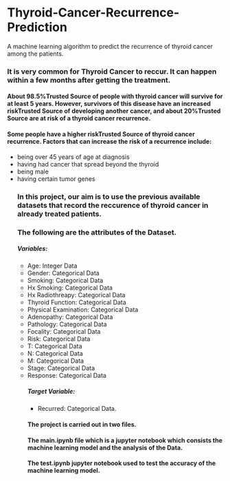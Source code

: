 # Thyroid-Cancer-Recurrence-Prediction
A machine learning algorithm to predict the recurrence of thyroid cancer among the patients.
### It is very common for Thyroid Cancer to reccur. It can happen within a few months after getting the treatment.
#### About 98.5%Trusted Source of people with thyroid cancer will survive for at least 5 years. However, survivors of this disease have an increased riskTrusted Source of developing another cancer, and about 20%Trusted Source are at risk of a thyroid cancer recurrence.
#### Some people have a higher riskTrusted Source of thyroid cancer recurrence. Factors that can increase the risk of a recurrence include:
<ul>
<li>being over 45 years of age at diagnosis</li>
<li>having had cancer that spread beyond the thyroid</li>
<li>being male</li>
<li>having certain tumor genes</li>

### In this project, our aim is to use the previous available datasets that record the reccurence of thyroid cancer in already treated patients.
### The following are the attributes of the Dataset.
##### Variables:
<ul>
<li>Age: Integer Data</li>
<li>Gender: Categorical Data</li>
<li>Smoking: Categorical Data</li>
<li>Hx Smoking: Categorical Data</li>
<li>Hx Radiothreapy: Categorical Data</li>
<li>Thyroid Function: Categorical Data</li>
<li>Physical Examination: Categorical Data</li>
<li>Adenopathy: Categorical Data</li>
<li>Pathology: Categorical Data</li>
<li>Focality: Categorical Data</li>
<li>Risk: Categorical Data</li>
<li>T: Categorical Data</li>
<li>N: Categorical Data</li>
<li>M: Categorical Data</li>
<li>Stage: Categorical Data</li>
<li>Response: Categorical Data</li>

##### Target Variable:
<ul>
<li>Recurred: Categorical Data.</li>
</ul>

#### The project is carried out in two files.
#### The main.ipynb file which is a jupyter notebook which consists the machine learning model and the analysis of the Data.
#### The test.ipynb jupyter notebook used to test the accuracy of the machine learning model.
